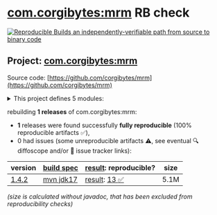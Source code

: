[com.corgibytes:mrm](https://central.sonatype.com/artifact/com.corgibytes/mrm/versions) RB check
=======

[![Reproducible Builds](https://reproducible-builds.org/images/logos/rb.svg) an independently-verifiable path from source to binary code](https://reproducible-builds.org/)

## Project: [com.corgibytes:mrm](https://central.sonatype.com/artifact/com.corgibytes/mrm/versions)

Source code: [https://github.com/corgibytes/mrm](https://github.com/corgibytes/mrm)

<details><summary>This project defines 5 modules:</summary>

* [com.corgibytes:mrm](https://central.sonatype.com/artifact/com.corgibytes/mrm/1.4.2)
* [com.corgibytes:mrm-api](https://central.sonatype.com/artifact/com.corgibytes/mrm-api/1.4.2)
* [com.corgibytes:mrm-maven-plugin](https://central.sonatype.com/artifact/com.corgibytes/mrm-maven-plugin/1.4.2)
* [com.corgibytes:mrm-servlet](https://central.sonatype.com/artifact/com.corgibytes/mrm-servlet/1.4.2)
* [com.corgibytes:mrm-webapp](https://central.sonatype.com/artifact/com.corgibytes/mrm-webapp/1.4.2)
</details>

rebuilding **1 releases** of com.corgibytes:mrm:
- **1** releases were found successfully **fully reproducible** (100% reproducible artifacts :white_check_mark:),
- 0 had issues (some unreproducible artifacts :warning:, see eventual :mag: diffoscope and/or :memo: issue tracker links):

| version | [build spec](/BUILDSPEC.md) | [result](https://reproducible-builds.org/docs/jvm/): reproducible? | size |
| -- | --------- | ------ | -- |
| [1.4.2](https://central.sonatype.com/artifact/com.corgibytes/mrm/1.4.2/pom) | [mvn jdk17](mrm-1.4.2.buildspec) | [result](mrm-1.4.2.buildinfo): [13 :white_check_mark: ](mrm-1.4.2.buildcompare) | 5.1M |

<i>(size is calculated without javadoc, that has been excluded from reproducibility checks)</i>
